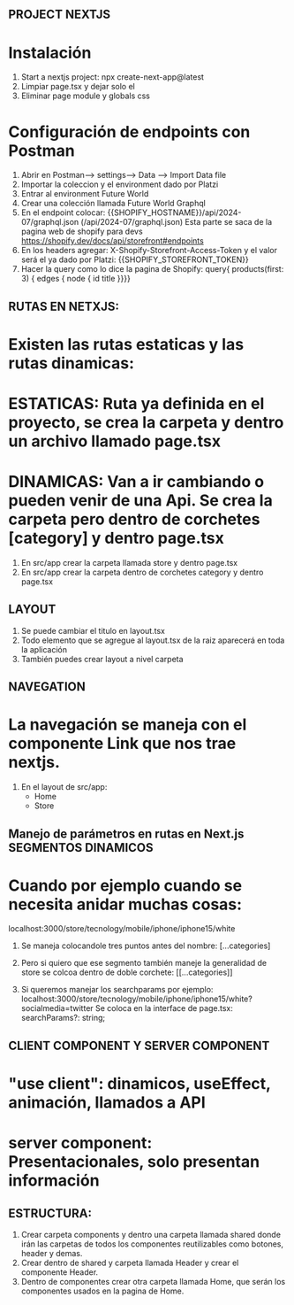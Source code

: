 ## PROJECT NEXTJS

# Instalación

1.  Start a nextjs project: npx create-next-app@latest
2.  Limpiar page.tsx y dejar solo el <main>
3.  Eliminar page module y globals css

# Configuración de endpoints con Postman

1. Abrir en Postman--> settings--> Data --> Import Data file
2. Importar la coleccion y el environment dado por Platzi
3. Entrar al environment Future World
4. Crear una colección llamada Future World Graphql
5. En el endpoint colocar: {{SHOPIFY_HOSTNAME}}/api/2024-07/graphql.json (/api/2024-07/graphql.json) Esta parte se saca de la pagina web de shopify para devs https://shopify.dev/docs/api/storefront#endpoints
6. En los headers agregar: X-Shopify-Storefront-Access-Token y el valor será el ya dado por Platzi: {{SHOPIFY_STOREFRONT_TOKEN}}
7. Hacer la query como lo dice la pagina de Shopify: query{
   products(first: 3) {
   edges {
   node {
   id
   title
   }}}}

## RUTAS EN NETXJS:

# Existen las rutas estaticas y las rutas dinamicas:

# ESTATICAS: Ruta ya definida en el proyecto, se crea la carpeta y dentro un archivo llamado page.tsx

# DINAMICAS: Van a ir cambiando o pueden venir de una Api. Se crea la carpeta pero dentro de corchetes [category] y dentro page.tsx

1. En src/app crear la carpeta llamada store y dentro page.tsx
2. En src/app crear la carpeta dentro de corchetes category y dentro page.tsx

## LAYOUT

1. Se puede cambiar el titulo en layout.tsx
2. Todo elemento que se agregue al layout.tsx de la raiz aparecerá en toda la aplicación
3. También puedes crear layout a nivel carpeta

## NAVEGATION

# La navegación se maneja con el componente Link que nos trae nextjs.

1. En el layout de src/app: <ul>
   <Link href="/">
   <li>Home</li>
   </Link>
   <Link href="/store">
   <li>Store</li>
   </Link>
   </ul>

## Manejo de parámetros en rutas en Next.js SEGMENTOS DINAMICOS

# Cuando por ejemplo cuando se necesita anidar muchas cosas:

localhost:3000/store/tecnology/mobile/iphone/iphone15/white

1. Se maneja colocandole tres puntos antes del nombre: [...categories]

2. Pero si quiero que ese segmento también maneje la generalidad de store se colcoa dentro de doble corchete: [[...categories]]

3. Si queremos manejar los searchparams por ejemplo:
   localhost:3000/store/tecnology/mobile/iphone/iphone15/white?socialmedia=twitter
   Se coloca en la interface de page.tsx:
   searchParams?: string;

## CLIENT COMPONENT Y SERVER COMPONENT

# "use client": dinamicos, useEffect, animación, llamados a API

# server component: Presentacionales, solo presentan información

## ESTRUCTURA:

1. Crear carpeta components y dentro una carpeta llamada shared donde irán las carpetas de todos los componentes reutilizables como botones, header y demas.
2. Crear dentro de shared y carpeta llamada Header y crear el componente Header.
3. Dentro de componentes crear otra carpeta llamada Home, que serán los componentes usados en la pagina de Home.
